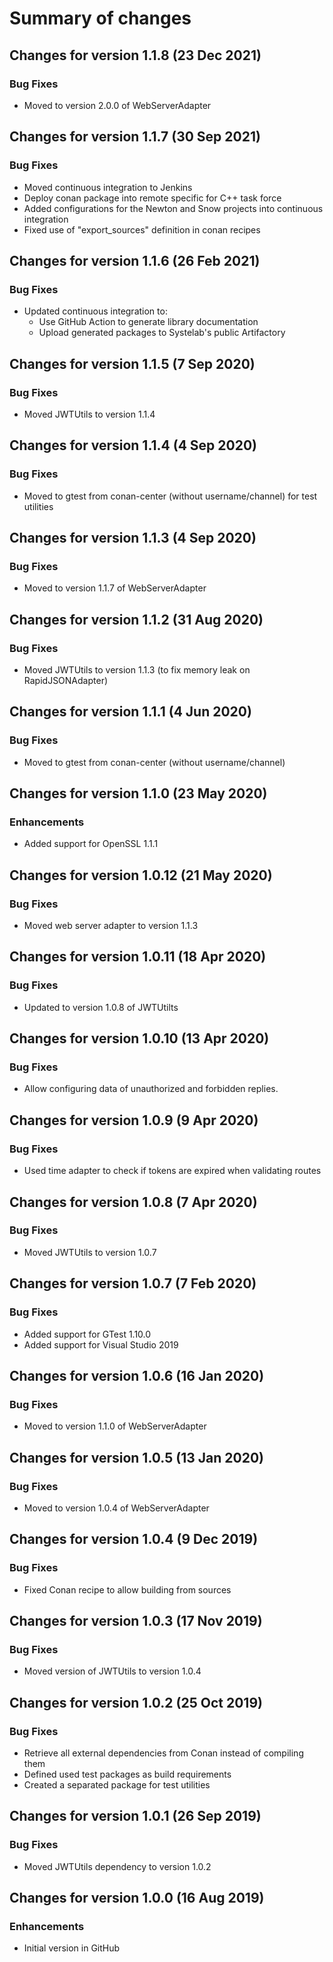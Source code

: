 # Summary of changes

## Changes for version 1.1.8 (23 Dec 2021)

### Bug Fixes

- Moved to version 2.0.0 of WebServerAdapter


## Changes for version 1.1.7 (30 Sep 2021)

### Bug Fixes

- Moved continuous integration to Jenkins
- Deploy conan package into remote specific for C++ task force
- Added configurations for the Newton and Snow projects into continuous integration
- Fixed use of "export_sources" definition in conan recipes


## Changes for version 1.1.6 (26 Feb 2021)

### Bug Fixes

- Updated continuous integration to:
  - Use GitHub Action to generate library documentation
  - Upload generated packages to Systelab's public Artifactory


## Changes for version 1.1.5 (7 Sep 2020)

### Bug Fixes

- Moved JWTUtils to version 1.1.4


## Changes for version 1.1.4 (4 Sep 2020)

### Bug Fixes

- Moved to gtest from conan-center (without username/channel) for test utilities


## Changes for version 1.1.3 (4 Sep 2020)

### Bug Fixes

- Moved to version 1.1.7 of WebServerAdapter


## Changes for version 1.1.2 (31 Aug 2020)

### Bug Fixes

- Moved JWTUtils to version 1.1.3 (to fix memory leak on RapidJSONAdapter)


## Changes for version 1.1.1 (4 Jun 2020)

### Bug Fixes

- Moved to gtest from conan-center (without username/channel)


## Changes for version 1.1.0 (23 May 2020)

### Enhancements

- Added support for OpenSSL 1.1.1


## Changes for version 1.0.12 (21 May 2020)

### Bug Fixes

- Moved web server adapter to version 1.1.3


## Changes for version 1.0.11 (18 Apr 2020)

### Bug Fixes

- Updated to version 1.0.8 of JWTUtilts


## Changes for version 1.0.10 (13 Apr 2020)

### Bug Fixes

- Allow configuring data of unauthorized and forbidden replies.


## Changes for version 1.0.9 (9 Apr 2020)

### Bug Fixes

- Used time adapter to check if tokens are expired when validating routes


## Changes for version 1.0.8 (7 Apr 2020)

### Bug Fixes

- Moved JWTUtils to version 1.0.7


## Changes for version 1.0.7 (7 Feb 2020)

### Bug Fixes

- Added support for GTest 1.10.0
- Added support for Visual Studio 2019


## Changes for version 1.0.6 (16 Jan 2020)

### Bug Fixes

- Moved to version 1.1.0 of WebServerAdapter


## Changes for version 1.0.5 (13 Jan 2020)

### Bug Fixes

- Moved to version 1.0.4 of WebServerAdapter


## Changes for version 1.0.4 (9 Dec 2019)

### Bug Fixes

- Fixed Conan recipe to allow building from sources


## Changes for version 1.0.3 (17 Nov 2019)

### Bug Fixes

- Moved version of JWTUtils to version 1.0.4


## Changes for version 1.0.2 (25 Oct 2019)

### Bug Fixes

- Retrieve all external dependencies from Conan instead of compiling them
- Defined used test packages as build requirements
- Created a separated package for test utilities


## Changes for version 1.0.1 (26 Sep 2019)

### Bug Fixes

- Moved JWTUtils dependency to version 1.0.2


## Changes for version 1.0.0 (16 Aug 2019)

### Enhancements

- Initial version in GitHub
